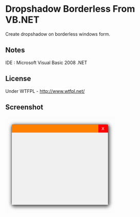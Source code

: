 # Dropshadow Borderless From VB.NET
Create dropshadow on borderless windows form.
## Notes
IDE : Microsoft Visual Basic 2008 .NET
## License
Under WTFPL - http://www.wtfpl.net/
## Screenshot
<img src="https://raw.githubusercontent.com/adierebel/Dropshadow-Borderless-Form-VB.NET/master/Screenshots.png"/>
